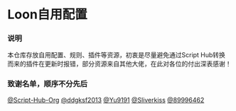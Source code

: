 # Loon自用配置

### 说明
本仓库存放自用配置、规则、插件等资源，初衷是尽量避免通过Script Hub转换而来的插件在更新时报错，部分资源来自其他大佬，在此对各位的付出深表感谢！

### 致谢名单，顺序不分先后
[@Script-Hub-Org](https://github.com/Script-Hub-Org) [@ddgksf2013](https://github.com/ddgksf2013 "https://github.com/ddgksf2013") [@Yu9191](https://github.com/Yu9191) [@Sliverkiss](https://github.com/Sliverkiss) [@89996462](https://github.com/89996462)

